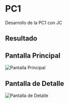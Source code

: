 # PC1
Desarrollo de la PC1 con JC

## Resultado

## Pantalla Principal

![Pantalla Principal](/docs/principal.png)

## Pantalla de Detalle

![Pantalla de Detalle](/docs/detail.png)
